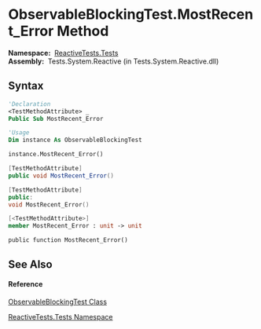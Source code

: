 # ObservableBlockingTest.MostRecent\_Error Method

**Namespace:**  [ReactiveTests.Tests](ReactiveTests.Tests\ReactiveTests.Tests.md)  
**Assembly:**  Tests.System.Reactive (in Tests.System.Reactive.dll)

## Syntax

```vb
'Declaration
<TestMethodAttribute> _
Public Sub MostRecent_Error
```

```vb
'Usage
Dim instance As ObservableBlockingTest

instance.MostRecent_Error()
```

```csharp
[TestMethodAttribute]
public void MostRecent_Error()
```

```c++
[TestMethodAttribute]
public:
void MostRecent_Error()
```

```fsharp
[<TestMethodAttribute>]
member MostRecent_Error : unit -> unit 
```

```jscript
public function MostRecent_Error()
```

## See Also

#### Reference

[ObservableBlockingTest Class](ObservableBlockingTest\ObservableBlockingTest.md)

[ReactiveTests.Tests Namespace](ReactiveTests.Tests\ReactiveTests.Tests.md)




